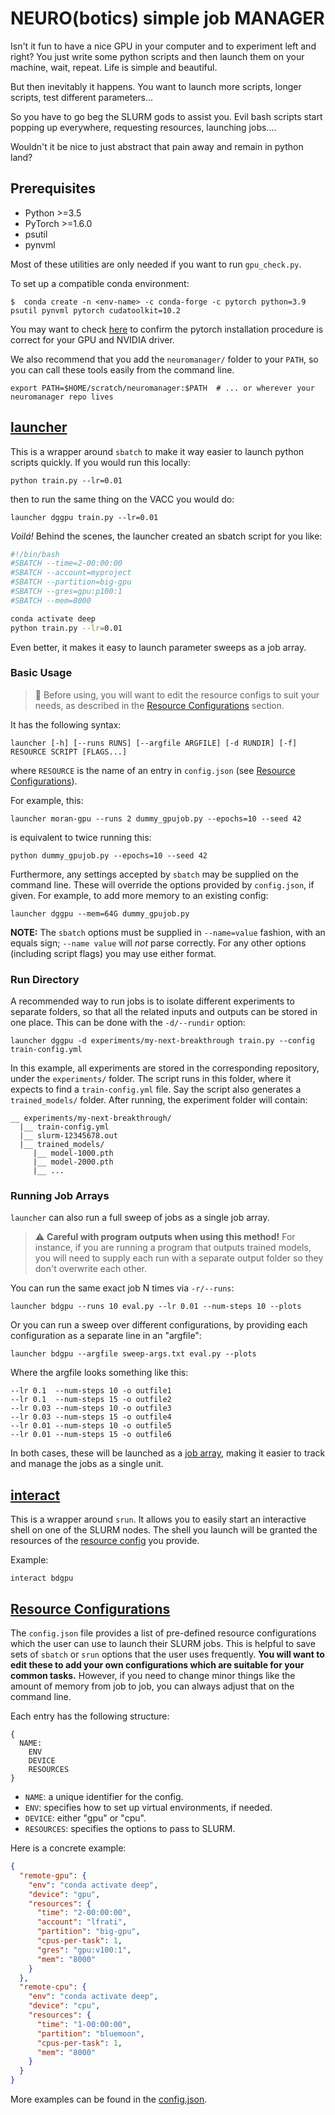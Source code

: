 # NEURO(botics) simple job MANAGER

Isn't it fun to have a nice GPU in your computer and to experiment left and right? You just write some python scripts
and then launch them on your machine, wait, repeat. Life is simple and beautiful.

But then inevitably it happens. You want to launch more scripts, longer scripts, test different parameters... 

So you have to go beg the SLURM gods to assist you. Evil bash scripts start popping up everywhere, requesting resources, launching jobs....

Wouldn't it be nice to just abstract that pain away and remain in python land?

## Prerequisites

- Python >=3.5 
- PyTorch >=1.6.0
- psutil
- pynvml

Most of these utilities are only needed if you want to run `gpu_check.py`.

To set up a compatible conda environment:
```shell
$  conda create -n <env-name> -c conda-forge -c pytorch python=3.9 psutil pynvml pytorch cudatoolkit=10.2
```
You may want to check [here](https://pytorch.org/get-started/locally/) to confirm the pytorch installation procedure is
correct for your GPU and NVIDIA driver.

We also recommend that you add the `neuromanager/` folder to your `PATH`, so you can call these tools easily from the
command line.
```shell
export PATH=$HOME/scratch/neuromanager:$PATH  # ... or wherever your neuromanager repo lives
```

## [launcher](launcher)

This is a wrapper around `sbatch` to make it way easier to launch python scripts quickly. If you would run this locally:
```shell
python train.py --lr=0.01
```
then to run the same thing on the VACC you would do:
```shell
launcher dggpu train.py --lr=0.01
```
_Voilá!_ Behind the scenes, the launcher created an sbatch script for you like:
```bash
#!/bin/bash
#SBATCH --time=2-00:00:00
#SBATCH --account=myproject
#SBATCH --partition=big-gpu
#SBATCH --gres=gpu:p100:1
#SBATCH --mem=8000

conda activate deep
python train.py --lr=0.01
```
Even better, it makes it easy to launch parameter sweeps as a job array.

### Basic Usage

> :page_facing_up: Before using, you will want to edit the resource configs to suit your needs, as described in the
> [Resource Configurations](#resource-configurations) section.

It has the following syntax:
```
launcher [-h] [--runs RUNS] [--argfile ARGFILE] [-d RUNDIR] [-f] RESOURCE SCRIPT [FLAGS...]
```
where `RESOURCE` is the name of an entry in `config.json` (see [Resource Configurations](#resource-configurations)).

For example, this:
```shell
launcher moran-gpu --runs 2 dummy_gpujob.py --epochs=10 --seed 42
```
is equivalent to twice running this:
```shell
python dummy_gpujob.py --epochs=10 --seed 42
```

Furthermore, any settings accepted by `sbatch` may be supplied on the command line. These will override the options
provided by `config.json`, if given. For example, to add more memory to an existing config:
```
launcher dggpu --mem=64G dummy_gpujob.py
```
**NOTE:** The `sbatch` options must be supplied in `--name=value` fashion, with an
equals sign; `--name value` will *not* parse correctly. For any other options
(including script flags) you may use either format.

### Run Directory

A recommended way to run jobs is to isolate different experiments to separate folders, so that all the related inputs
and outputs can be stored in one place. This can be done with the `-d/--rundir` option:
```shell
launcher dggpu -d experiments/my-next-breakthrough train.py --config train-config.yml
```
In this example, all experiments are stored in the corresponding repository, under the `experiments/` folder. The script
runs in this folder, where it expects to find a `train-config.yml` file. Say the script also generates a
`trained_models/` folder. After running, the experiment folder will contain:
```
__ experiments/my-next-breakthrough/
  |__ train-config.yml
  |__ slurm-12345678.out
  |__ trained_models/
     |__ model-1000.pth
     |__ model-2000.pth
     |__ ...
```

### Running Job Arrays

`launcher` can also run a full sweep of jobs as a single job array.

> :warning: **Careful with program outputs when using this method!**
> For instance, if you are running a program that outputs trained models, you will need to supply each run with a
> separate output folder so they don't overwrite each other.

You can run the same exact job N times via `-r/--runs`:
```shell
launcher bdgpu --runs 10 eval.py --lr 0.01 --num-steps 10 --plots
```

Or you can run a sweep over different configurations, by providing each configuration as a separate line in an
"argfile":
```shell
launcher bdgpu --argfile sweep-args.txt eval.py --plots
```
Where the argfile looks something like this:
```
--lr 0.1  --num-steps 10 -o outfile1
--lr 0.1  --num-steps 15 -o outfile2
--lr 0.03 --num-steps 10 -o outfile3
--lr 0.03 --num-steps 15 -o outfile4
--lr 0.01 --num-steps 10 -o outfile5
--lr 0.01 --num-steps 15 -o outfile6
```

In both cases, these will be launched as a [job array](https://slurm.schedmd.com/job_array.html), making it easier to
track and manage the jobs as a single unit.

## [interact](interact)

This is a wrapper around `srun`. It allows you to easily start an interactive shell on one of the SLURM nodes.  The
shell you launch will be granted the resources of the [resource config](#resource-configurations) you provide.

Example:
```shell
interact bdgpu
```

## [Resource Configurations](config.json)

The `config.json` file provides a list of pre-defined resource configurations which the user can use to launch their
SLURM jobs. This is helpful to save sets of `sbatch` or `srun` options that the user uses frequently. **You will want
to edit these to add your own configurations which are suitable for your common tasks.** However, if you need to change
minor things like the amount of memory from job to job, you can always adjust that on the command line.

Each entry has the following structure:
```
{
  NAME:
    ENV
    DEVICE 
    RESOURCES
}
```

- `NAME`: a unique identifier for the config.
- `ENV`: specifies how to set up virtual environments, if needed.
- `DEVICE`: either "gpu" or "cpu".
- `RESOURCES`: specifies the options to pass to SLURM.

Here is a concrete example:
```json
{
  "remote-gpu": {
    "env": "conda activate deep",
    "device": "gpu",
    "resources": {
      "time": "2-00:00:00",
      "account": "lfrati",
      "partition": "big-gpu",
      "cpus-per-task": 1,
      "gres": "gpu:v100:1",
      "mem": "8000"
    }
  },
  "remote-cpu": {
    "env": "conda activate deep",
    "device": "cpu",
    "resources": {
      "time": "1-00:00:00",
      "partition": "bluemoon",
      "cpus-per-task": 1,
      "mem": "8000"
    }
  }
}
```

More examples can be found in the [config.json](config.json).
